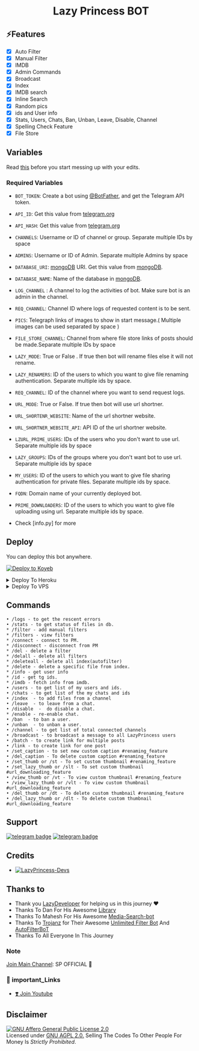 <p align="center">
</p>
<h1 align="center">
  <b> Lazy Princess BOT </b>
</h1>

## ⚡️Features

- [x] Auto Filter
- [x] Manual Filter
- [x] IMDB
- [x] Admin Commands
- [x] Broadcast
- [x] Index
- [x] IMDB search
- [x] Inline Search
- [x] Random pics
- [x] ids and User info
- [x] Stats, Users, Chats, Ban, Unban, Leave, Disable, Channel
- [x] Spelling Check Feature
- [x] File Store

## Variables

Read [this](https://telegram.dog/sp_official_movies/1) before you start messing up with your edits.

### Required Variables

- `BOT_TOKEN`: Create a bot using [@BotFather](https://telegram.dog/BotFather), and get the Telegram API token.
- `API_ID`: Get this value from [telegram.org](https://my.telegram.org/apps)
- `API_HASH`: Get this value from [telegram.org](https://my.telegram.org/apps)
- `CHANNELS`: Username or ID of channel or group. Separate multiple IDs by space
- `ADMINS`: Username or ID of Admin. Separate multiple Admins by space
- `DATABASE_URI`: [mongoDB](https://www.mongodb.com) URI. Get this value from [mongoDB](https://www.mongodb.com).
- `DATABASE_NAME`: Name of the database in [mongoDB](https://www.mongodb.com).
- `LOG_CHANNEL` : A channel to log the activities of bot. Make sure bot is an admin in the channel.
- `REQ_CHANNEL`: Channel ID where logs of requested content is to be sent.
- `PICS`: Telegraph links of images to show in start message.( Multiple images can be used separated by space )
- `FILE_STORE_CHANNEL`: Channel from where file store links of posts should be made.Separate multiple IDs by space
- `LAZY_MODE`: True or False . If true then bot will rename files else it will not rename.
- `LAZY_RENAMERS`: ID of the users to which you want to give file renaming authentication. Separate multiple ids by space.
- `REQ_CHANNEL`: ID of the channel where you want to send request logs.
- `URL_MODE`: True or False. If true then bot will use url shortner.
- `URL_SHORTENR_WEBSITE`: Name of the url shortner website.
- `URL_SHORTNER_WEBSITE_API`: API ID of the url shortner website.
- `LZURL_PRIME_USERS`: IDs of the users who you don't want to use url. Separate multiple ids by space
- `LAZY_GROUPS`: IDs of the groups where you don't want bot to use url. Separate multiple ids by space
- `MY_USERS`: ID of the users to which you want to give file sharing authentication for private files. Separate multiple ids by space.
- `FQDN`: Domain name of your currently deployed bot.
- `PRIME_DOWNLOADERS`: ID of the users to which you want to give file uploading using url. Separate multiple ids by space.

- Check [info.py] for more

## Deploy

You can deploy this bot anywhere.

<a target="_blank" href="https://app.koyeb.com/deploy?type=git&repository=github.com/LazyDeveloperr/LazyPrincess&branch=master&name=lazyprincessbot"><img alt="Deploy to Koyeb" src="https://binbashbanana.github.io/deploy-buttons/buttons/remade/koyeb.svg"></a>

<details><summary>Deploy To Heroku</summary>
<p>
<br>
<a href="https://heroku.com/deploy?template=https://github.com/LazyDeveloperr/LazyPrincess">
  <img src="https://www.herokucdn.com/deploy/button.svg" alt="Deploy">
</a>
</p>
</details>

<details><summary>Deploy To VPS</summary>
<p>
<pre>
# Install Packages
pip3 install -U -r requirements.txt
Edit info.py with variables as given below then run bot
python3 bot.py
</pre>
</p>
</details>

## Commands

```
• /logs - to get the rescent errors
• /stats - to get status of files in db.
* /filter - add manual filters
* /filters - view filters
* /connect - connect to PM.
* /disconnect - disconnect from PM
* /del - delete a filter
* /delall - delete all filters
* /deleteall - delete all index(autofilter)
* /delete - delete a specific file from index.
* /info - get user info
* /id - get tg ids.
* /imdb - fetch info from imdb.
• /users - to get list of my users and ids.
• /chats - to get list of the my chats and ids
• /index  - to add files from a channel
• /leave  - to leave from a chat.
• /disable  -  do disable a chat.
* /enable - re-enable chat.
• /ban  - to ban a user.
• /unban  - to unban a user.
• /channel - to get list of total connected channels
• /broadcast - to broadcast a message to all LazyPrincess users
• /batch - to create link for multiple posts
• /link - to create link for one post
• /set_caption - to set new custom caption #renaming_feature
• /del_caption - To delete custom caption #renaming_feature
• /set_thumb or /st - To set custom thumbnail #renaming_feature
• /set_lazy_thumb or /slt - To set custom thumbnail #url_downloading_feature
• /view_thumb or /vt - To view custom thumbnail #renaming_feature
• /view_lazy_thumb or /vlt - To view custom thumbnail #url_downloading_feature
• /del_thumb or /dt - To delete custom thumbnail #renaming_feature
• /del_lazy_thumb or /dlt - To delete custom thumbnail #url_downloading_feature

```

## Support

[![telegram badge](https://img.shields.io/badge/Telegram-Group-30302f?style=flat&logo=telegram)](https://telegram.dog/LazyPrincessSupport)
[![telegram badge](https://img.shields.io/badge/Telegram-Channel-30302f?style=flat&logo=telegram)](https://telegram.dog/LazyDeveloper)

## Credits

- [![LazyPrincess-Devs](https://img.shields.io/static/v1?label=LazyPrincess&message=devs&color=critical)](https://telegram.dog/LazyDeveloper)

## Thanks to

- Thank you [LazyDeveloper](https://github.com/LazyDeveloperr) for helping us in this journey ❤
- Thanks To Dan For His Awesome [Library](https://github.com/pyrogram/pyrogram)
- Thanks To Mahesh For His Awesome [Media-Search-bot](https://github.com/Mahesh0253/Media-Search-bot)
- Thanks To [Trojanz](https://github.com/trojanzhex) for Their Awesome [Unlimited Filter Bot](https://github.com/TroJanzHEX/Unlimited-Filter-Bot) And [AutoFilterBoT](https://github.com/trojanzhex/auto-filter-bot)
- Thanks To All Everyone In This Journey

### Note

[Join Main Channel](https://telegram.dog/sp_official_movies): SP OFFICIAL 🎁

### 🔗 important_Links

- [❣️ Join Youtube](https://www.youtube.com/@SPOFFFICIALINFO)

## Disclaimer

[![GNU Affero General Public License 2.0](https://www.gnu.org/graphics/agplv3-155x51.png)](https://www.gnu.org/licenses/agpl-3.0.en.html#header)  
Licensed under [GNU AGPL 2.0.](https://github.com/LazyDeveloperr/LazyPrincess/blob/master/LICENSE)
Selling The Codes To Other People For Money Is _Strictly Prohibited_.
